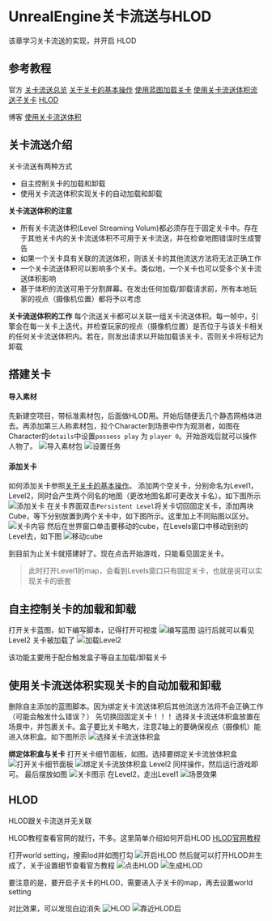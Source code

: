<!--
 * @Author: caizehui 905718992@qq.com
 * @Date: 2022-06-20 23:44:43
 * @LastEditors: error: git config user.name && git config user.email & please set dead value or install git
 * @LastEditTime: 2022-07-19 23:58:07
 * @Description: 
 * 
-->
# UnrealEngine关卡流送与HLOD
该章学习关卡流送的实现，并开启 HLOD

## 参考教程
官方
[关卡流送总览](https://docs.unrealengine.com/4.27/zh-CN/BuildingWorlds/LevelStreaming/Overview/)
[关于关卡的基本操作](https://docs.unrealengine.com/4.27/zh-CN/BuildingWorlds/LevelStreaming/HowTo/)
[使用蓝图加载关卡](https://docs.unrealengine.com/4.27/zh-CN/BuildingWorlds/LevelStreaming/HowTo/StreamWithBlueprints/)
[使用关卡流送体积流送子关卡](https://docs.unrealengine.com/4.27/zh-CN/BuildingWorlds/LevelStreaming/HowTo/StreamWithVolumes/)
[HLOD](https://docs.unrealengine.com/4.27/en-US/BuildingWorlds/HLOD/)

博客
[使用关卡流送体积](https://blog.csdn.net/lei_7103/article/details/97007203)

## 关卡流送介绍
关卡流送有两种方式
- 自主控制关卡的加载和卸载
- 使用关卡流送体积实现关卡的自动加载和卸载

**关卡流送体积的注意**
- 所有关卡流送体积(Level Streaming Volum)都必须存在于固定关卡中。存在于其他关卡内的关卡流送体积不可用于关卡流送，并在检查地图错误时生成警告
- 如果一个关卡具有关联的流送体积，则该关卡的其他流送方法将无法正确工作
- 一个关卡流送体积可以影响多个关卡。类似地，一个关卡也可以受多个关卡流送体积影响
- 基于体积的流送可用于分割屏幕。在发出任何加载/卸载请求前，所有本地玩家的视点（摄像机位置）都将予以考虑

**关卡流送体积的工作**
每个流送关卡都可以关联一组关卡流送体积。每一帧中，引擎会在每一关卡上迭代，并检查玩家的视点（摄像机位置）是否位于与该关卡相关的任何关卡流送体积内。若在，则发出请求以开始加载该关卡，否则关卡将标记为卸载

## 搭建关卡
#### 导入素材
先新建空项目，带标准素材包，后面做HLOD用。开始后随便丢几个静态网格体进去。再添加第三人称素材包，拉个Character到场景中作为观测者，如图在Character的`details`中设置`possess play` 为 `player 0`。开始游戏后就可以操作人物了。
![导入素材包](unreal关卡流送与HLOD/unreal关卡流送与HLOD-1.png)
![设置任务](unreal关卡流送与HLOD/unreal关卡流送与HLOD-2.png)

#### 添加关卡
如何添加关卡参照[关于关卡的基本操作](https://docs.unrealengine.com/4.27/zh-CN/BuildingWorlds/LevelStreaming/HowTo/)。
添加两个空关卡，分别命名为Level1，Level2，同时会产生两个同名的地图（更改地图名即可更改关卡名）。如下图所示
![添加关卡](unreal关卡流送与HLOD/unreal关卡流送与HLOD-3.png)
在关卡界面双击`Persistent Level`将关卡切回固定关卡，添加两块Cube，等下分别放置到两个关卡中，如下图所示。这里加上不同贴图以区分。
![关卡内容](unreal关卡流送与HLOD/unreal关卡流送与HLOD-4.png)
然后在世界窗口单击要移动的cube，在Levels窗口中移动到别的Level去，如下图
![移动cube](unreal关卡流送与HLOD/unreal关卡流送与HLOD-5.png)

到目前为止关卡就搭建好了。现在点击开始游戏，只能看见固定关卡。
> 此时打开Level1的map，会看到Levels窗口只有固定关卡，也就是说可以实现关卡的嵌套

## 自主控制关卡的加载和卸载
打开关卡蓝图，如下编写脚本，记得打开可视度
![编写蓝图](unreal关卡流送与HLOD/unreal关卡流送与HLOD-6.png)
运行后就可以看见Level2 关卡被加载了
![加载Level2](unreal关卡流送与HLOD/unreal关卡流送与HLOD-7.png)

该功能主要用于配合触发盒子等自主加载/卸载关卡

## 使用关卡流送体积实现关卡的自动加载和卸载
删除自主添加的蓝图脚本。因为绑定关卡流送体积后其他流送方法将不会正确工作（可能会触发什么错误？）
先切换回固定关卡！！！
选择关卡流送体积盒放置在场景中，并包裹关卡。盒子要比关卡略大，注意Z轴上的要确保视点（摄像机）能进入体积盒。如下图所示
![选择关卡流送体积盒](unreal关卡流送与HLOD/unreal关卡流送与HLOD-8.png)

**绑定体积盒与关卡**
打开关卡细节面板，如图。选择要绑定关卡流放体积盒
![打开关卡细节面板](unreal关卡流送与HLOD/unreal关卡流送与HLOD-9.png)
![绑定关卡流放体积盒](unreal关卡流送与HLOD/unreal关卡流送与HLOD-10.png)
Level2 同样操作，然后运行游戏即可。
最后摆放如图
![关卡图示](unreal关卡流送与HLOD/unreal关卡流送与HLOD-11.png)
在Level2，走出Level1
![场景效果](unreal关卡流送与HLOD/unreal关卡流送与HLOD-12.png)

## HLOD
HLOD跟关卡流送并无关联

HLOD教程查看官网的就行，不多。这里简单介绍如何开启HLOD
[HLOD官网教程](https://docs.unrealengine.com/4.27/en-US/BuildingWorlds/HLOD/)

打开world setting，搜索lod并如图打勾
![开启HLOD](unreal关卡流送与HLOD/unreal关卡流送与HLOD-13.png)
然后就可以打开HLOD并生成了，关于设置细节查看官方教程
![点击HLOD](unreal关卡流送与HLOD/unreal关卡流送与HLOD-14.png)
![生成HLOD](unreal关卡流送与HLOD/unreal关卡流送与HLOD-15.png)

要注意的是，要开启子关卡的HLOD，需要进入子关卡的map，再去设置world setting

对比效果，可以发现白边消失
![HLOD](unreal关卡流送与HLOD/unreal关卡流送与HLOD-16.png)
![靠近HLOD后](unreal关卡流送与HLOD/unreal关卡流送与HLOD-17.png)